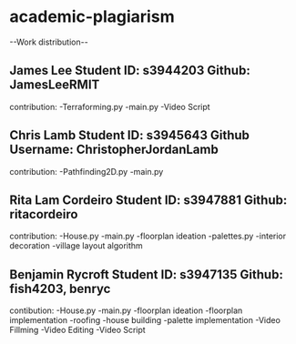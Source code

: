 # academic-plagiarism

--Work distribution--

James Lee
Student ID: s3944203
Github: JamesLeeRMIT
----------------------
contribution:
-Terraforming.py
-main.py
-Video Script

Chris Lamb
Student ID: s3945643
Github Username: ChristopherJordanLamb
----------------------
contribution:
-Pathfinding2D.py
-main.py


Rita Lam Cordeiro
Student ID: s3947881
Github: ritacordeiro
----------------------
contribution:
-House.py
-main.py
-floorplan ideation
-palettes.py
-interior decoration
-village layout algorithm


Benjamin Rycroft
Student ID: s3947135
Github: fish4203, benryc
----------------------
contibution:
-House.py
-main.py
-floorplan ideation
-floorplan implementation
-roofing
-house building
-palette implementation
-Video Fillming
-Video Editing
-Video Script
